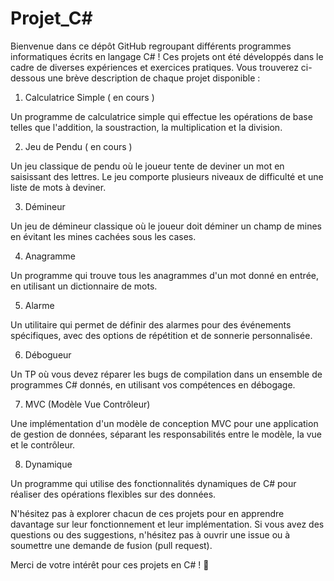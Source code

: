 # Projet_C#
Bienvenue dans ce dépôt GitHub regroupant différents programmes informatiques écrits en langage C# ! Ces projets ont été développés dans le cadre de diverses expériences et exercices pratiques. Vous trouverez ci-dessous une brève description de chaque projet disponible :

1. Calculatrice Simple ( en cours )

Un programme de calculatrice simple qui effectue les opérations de base telles que l'addition, la soustraction, la multiplication et la division.

2. Jeu de Pendu ( en cours )

Un jeu classique de pendu où le joueur tente de deviner un mot en saisissant des lettres. Le jeu comporte plusieurs niveaux de difficulté et une liste de mots à deviner.

3. Démineur

Un jeu de démineur classique où le joueur doit déminer un champ de mines en évitant les mines cachées sous les cases.

4. Anagramme

Un programme qui trouve tous les anagrammes d'un mot donné en entrée, en utilisant un dictionnaire de mots.

5. Alarme

Un utilitaire qui permet de définir des alarmes pour des événements spécifiques, avec des options de répétition et de sonnerie personnalisée.

6. Débogueur

Un TP où vous devez réparer les bugs de compilation dans un ensemble de programmes C# donnés, en utilisant vos compétences en débogage.

7. MVC (Modèle Vue Contrôleur)

Une implémentation d'un modèle de conception MVC pour une application de gestion de données, séparant les responsabilités entre le modèle, la vue et le contrôleur.

8. Dynamique

Un programme qui utilise des fonctionnalités dynamiques de C# pour réaliser des opérations flexibles sur des données.

N'hésitez pas à explorer chacun de ces projets pour en apprendre davantage sur leur fonctionnement et leur implémentation. Si vous avez des questions ou des suggestions, n'hésitez pas à ouvrir une issue ou à soumettre une demande de fusion (pull request).

Merci de votre intérêt pour ces projets en C# ! 🚀
